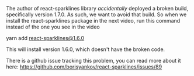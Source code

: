 The author of react-sparklines library *accidentally* deployed a broken build, specifically version 1.7.0.  As such, we want to avoid that build.  So when we install the react-sparklines package in the next video, run this command instead of the one you see in the video

yarn add react-sparklines@1.6.0 

This will install version 1.6.0, which doesn't have the broken code.

There is a github issue tracking this problem, you can read more about it here: https://github.com/borisyankov/react-sparklines/issues/89
